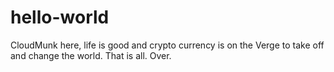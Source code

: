 # hello-world
CloudMunk here, life is good and crypto currency is on the
Verge to take off and change the world.
That is all.
Over.
